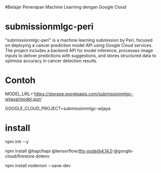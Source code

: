 #Belajar Penerapan Machine Learning dengan Google Cloud

# submissionmlgc-peri

"submissionmlgc-peri" is a machine learning submission by Peri, focused on deploying a cancer prediction model API using Google Cloud services. The project includes a backend API for model inference, processes image inputs to deliver predictions with suggestions, and stores structured data to optimize accuracy in cancer detection results.

# Contoh

MODEL_URL='https://storage.googleapis.com/submissionmlgc-wijaya/model.json'

GOOGLE_CLOUD_PROJECT=submissionmlgc-wijaya

# install

npm init --y

npm install @hapi/hapi @tensorflow/tfjs-node@4.14.0 @google-cloud/firestore dotenv

npm install nodemon --save-dev

